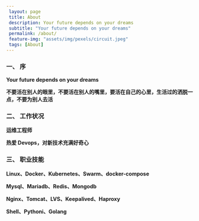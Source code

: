 ```yaml
---
 layout: page
 title: About
 description: Your future depends on your dreams
 subtitle: "Your future depends on your dreams"
 permalink: /about/
 feature-img: "assets/img/pexels/circuit.jpeg"
 tags: [About]
---
```

 

### 一、 序

**Your future depends on your dreams**

**不要活在别人的眼里，不要活在别人的嘴里，要活在自己的心里，生活过的洒脱一点，不要为别人去活**


### 二、 工作状况
 
**运维工程师**

**热爱 Devops，对新技术充满好奇心**
 
### 三、 职业技能

**Linux、Docker、Kubernetes、Swarm、docker-compose**

**Mysql、Mariadb、Redis、Mongodb**

**Nginx、Tomcat、LVS、Keepalived、Haproxy**

**Shell、Pythoni、Golang**

